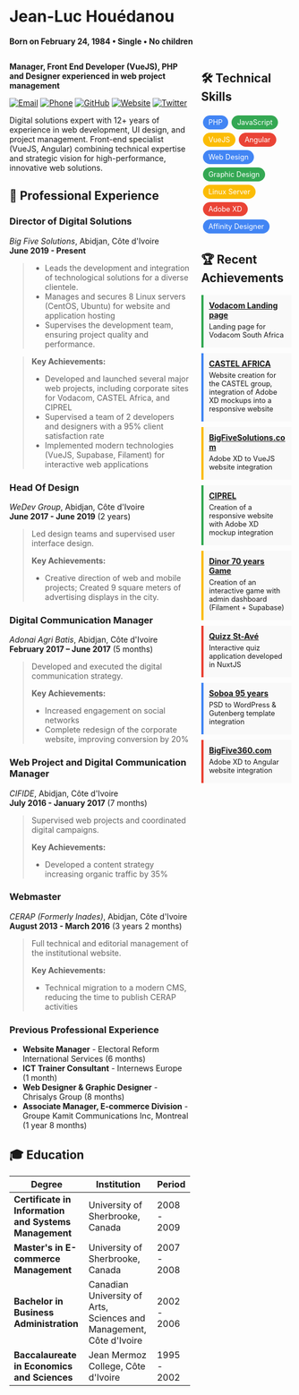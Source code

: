 # **Jean-Luc Houédanou**

**Born on February 24, 1984 • Single • No children**

<div style="display: flex; flex-wrap: wrap;">
<div style="flex: 2; min-width: 60%; padding-right: 20px;">

**Manager, Front End Developer (VueJS), PHP and Designer experienced in web project management**

[![Email](https://img.shields.io/badge/Email-jeanluc%40houedanou.com-blue)](mailto:jeanluc@houedanou.com)
[![Phone](https://img.shields.io/badge/Phone-%2B225%2007%2048%2034%2082%2021-green)](tel:+22507483482021)
[![GitHub](https://img.shields.io/badge/GitHub-jhouedanou-181717)](https://github.com/jhouedanou)
[![Website](https://img.shields.io/badge/Website-houedanou.com-orange)](https://houedanou.com)
[![Twitter](https://img.shields.io/badge/Twitter-%40afrowebdesigner-1DA1F2)](https://twitter.com/afrowebdesigner)

Digital solutions expert with 12+ years of experience in web development, UI design, and project management. Front-end specialist (VueJS, Angular) combining technical expertise and strategic vision for high-performance, innovative web solutions.

## 💼 **Professional Experience**

### **Director of Digital Solutions**
_Big Five Solutions_, Abidjan, Côte d'Ivoire  
**June 2019 - Present**

> - Leads the development and integration of technological solutions for a diverse clientele.
> - Manages and secures 8 Linux servers (CentOS, Ubuntu) for website and application hosting
> - Supervises the development team, ensuring project quality and performance.

> **Key Achievements:**
> - Developed and launched several major web projects, including corporate sites for Vodacom, CASTEL Africa, and CIPREL
> - Supervised a team of 2 developers and designers with a 95% client satisfaction rate
> - Implemented modern technologies (VueJS, Supabase, Filament) for interactive web applications

### **Head Of Design**
_WeDev Group_, Abidjan, Côte d'Ivoire  
**June 2017 - June 2019** (2 years)

> Led design teams and supervised user interface design.
>
> **Key Achievements:**
> - Creative direction of web and mobile projects; Created 9 square meters of advertising displays in the city.
>

### **Digital Communication Manager**
_Adonai Agri Batis_, Abidjan, Côte d'Ivoire  
**February 2017 – June 2017** (5 months)

> Developed and executed the digital communication strategy.
>
> **Key Achievements:**
> - Increased engagement on social networks
> - Complete redesign of the corporate website, improving conversion by 20%

### **Web Project and Digital Communication Manager**
_CIFIDE_, Abidjan, Côte d'Ivoire  
**July 2016 - January 2017** (7 months)

> Supervised web projects and coordinated digital campaigns.
>
> **Key Achievements:**
> - Developed a content strategy increasing organic traffic by 35%

### **Webmaster**
_CERAP (Formerly Inades)_, Abidjan, Côte d'Ivoire  
**August 2013 - March 2016** (3 years 2 months)

> Full technical and editorial management of the institutional website.
>
> **Key Achievements:**
> - Technical migration to a modern CMS, reducing the time to publish CERAP activities

### **Previous Professional Experience**

- **Website Manager** - Electoral Reform International Services (6 months)
- **ICT Trainer Consultant** - Internews Europe (1 month)
- **Web Designer & Graphic Designer** - Chrisalys Group (8 months)
- **Associate Manager, E-commerce Division** - Groupe Kamit Communications Inc, Montreal (1 year 8 months)


## 🎓 **Education**

| Degree | Institution | Period |
|--------|-------------|--------|
| **Certificate in Information and Systems Management** | University of Sherbrooke, Canada | 2008 - 2009 |
| **Master's in E-commerce Management** | University of Sherbrooke, Canada | 2007 - 2008 |
| **Bachelor in Business Administration** | Canadian University of Arts, Sciences and Management, Côte d'Ivoire | 2002 - 2006 |
| **Baccalaureate in Economics and Sciences** | Jean Mermoz College, Côte d'Ivoire | 1995 - 2002 |

</div>
<div style="flex: 1; min-width: 30%;">

## 🛠️ **Technical Skills**

<div style="display: flex; flex-wrap: wrap; margin-bottom: 15px;">
  <span style="background-color: #4285F4; color: white; margin: 3px; padding: 5px 10px; border-radius: 15px; font-size: 0.9em;">PHP</span>
  <span style="background-color: #34A853; color: white; margin: 3px; padding: 5px 10px; border-radius: 15px; font-size: 0.9em;">JavaScript</span>
  <span style="background-color: #FBBC05; color: white; margin: 3px; padding: 5px 10px; border-radius: 15px; font-size: 0.9em;">VueJS</span>
  <span style="background-color: #EA4335; color: white; margin: 3px; padding: 5px 10px; border-radius: 15px; font-size: 0.9em;">Angular</span>
  <span style="background-color: #4285F4; color: white; margin: 3px; padding: 5px 10px; border-radius: 15px; font-size: 0.9em;">Web Design</span>
  <span style="background-color: #34A853; color: white; margin: 3px; padding: 5px 10px; border-radius: 15px; font-size: 0.9em;">Graphic Design</span>
  <span style="background-color: #FBBC05; color: white; margin: 3px; padding: 5px 10px; border-radius: 15px; font-size: 0.9em;">Linux Server</span>
  <span style="background-color: #EA4335; color: white; margin: 3px; padding: 5px 10px; border-radius: 15px; font-size: 0.9em;">Adobe XD</span>
  <span style="background-color: #4285F4; color: white; margin: 3px; padding: 5px 10px; border-radius: 15px; font-size: 0.9em;">Affinity Designer</span>
</div>

## 🏆 **Recent Achievements**


<div style="background-color: #f9f9f9; border-left: 4px solid #34A853; padding: 10px; margin-bottom: 10px;">
  <strong><a href="https://txtengage.co.za">Vodacom Landing page</a></strong>
  <p style="font-size: 0.9em; margin: 5px 0;">Landing page for Vodacom South Africa</p>
</div>

<div style="background-color: #f9f9f9; border-left: 4px solid #4285F4; padding: 10px; margin-bottom: 10px;">
  <strong><a href="https://castel-afrique.com/">CASTEL AFRICA</a></strong>
  <p style="font-size: 0.9em; margin: 5px 0;">Website creation for the CASTEL group, integration of Adobe XD mockups into a responsive website</p>
</div>

<div style="background-color: #f9f9f9; border-left: 4px solid #FBBC05; padding: 10px; margin-bottom: 10px;">
  <strong><a href="https://bigfivesolutions.com/">BigFiveSolutions.com</a></strong>
  <p style="font-size: 0.9em; margin: 5px 0;">Adobe XD to VueJS website integration</p>
</div>



<div style="background-color: #f9f9f9; border-left: 4px solid #34A853; padding: 10px; margin-bottom: 10px;">
  <strong><a href="https://ciprel.com/">CIPREL</a></strong>
  <p style="font-size: 0.9em; margin: 5px 0;">Creation of a responsive website with Adobe XD mockup integration</p>
</div>

<div style="background-color: #f9f9f9; border-left: 4px solid #FBBC05; padding: 10px; margin-bottom: 10px;">
  <strong><a href="https://roue.dinorapp.com/">Dinor 70 years Game</a></strong>
  <p style="font-size: 0.9em; margin: 5px 0;">Creation of an interactive game with admin dashboard (Filament + Supabase)</p>
</div>

<div style="background-color: #f9f9f9; border-left: 4px solid #EA4335; padding: 10px; margin-bottom: 10px;">
  <strong><a href="https://quizzstave.netlify.app/">Quizz St-Avé</a></strong>
  <p style="font-size: 0.9em; margin: 5px 0;">Interactive quiz application developed in NuxtJS</p>
</div>

<div style="background-color: #f9f9f9; border-left: 4px solid #4285F4; padding: 10px; margin-bottom: 10px;">
  <strong><a href="https://soboa95ans.sn">Soboa 95 years</a></strong>
  <p style="font-size: 0.9em; margin: 5px 0;">PSD to WordPress & Gutenberg template integration</p>
</div>



<div style="background-color: #f9f9f9; border-left: 4px solid #EA4335; padding: 10px; margin-bottom: 10px;">
  <strong><a href="https://bigfive360.com">BigFive360.com</a></strong>
  <p style="font-size: 0.9em; margin: 5px 0;">Adobe XD to Angular website integration</p>
</div>

</div>
</div>
